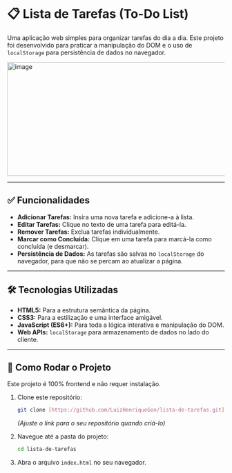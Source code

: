# 📋 Lista de Tarefas (To-Do List)

Uma aplicação web simples para organizar tarefas do dia a dia. Este projeto foi desenvolvido para praticar a manipulação do DOM e o uso de `localStorage` para persistência de dados no navegador.

<img width="635" height="264" alt="image" src="https://github.com/user-attachments/assets/7dbed40d-c4e1-4425-ad3f-228e7fc2027e" />


---

## ✅ Funcionalidades

* **Adicionar Tarefas:** Insira uma nova tarefa e adicione-a à lista.
* **Editar Tarefas:** Clique no texto de uma tarefa para editá-la.
* **Remover Tarefas:** Exclua tarefas individualmente.
* **Marcar como Concluída:** Clique em uma tarefa para marcá-la como concluída (e desmarcar).
* **Persistência de Dados:** As tarefas são salvas no `localStorage` do navegador, para que não se percam ao atualizar a página.

---

## 🛠️ Tecnologias Utilizadas

* **HTML5:** Para a estrutura semântica da página.
* **CSS3:** Para a estilização e uma interface amigável.
* **JavaScript (ES6+):** Para toda a lógica interativa e manipulação do DOM.
* **Web APIs:** `localStorage` para armazenamento de dados no lado do cliente.

---

## 🚀 Como Rodar o Projeto

Este projeto é 100% frontend e não requer instalação.

1.  Clone este repositório:
    ```bash
    git clone [https://github.com/LuizHenriqueGon/lista-de-tarefas.git](https://github.com/LuizHenriqueGon/lista-de-tarefas.git) 
    ```
    *(Ajuste o link para o seu repositório quando criá-lo)*

2.  Navegue até a pasta do projeto:
    ```bash
    cd lista-de-tarefas
    ```
3.  Abra o arquivo `index.html` no seu navegador.
